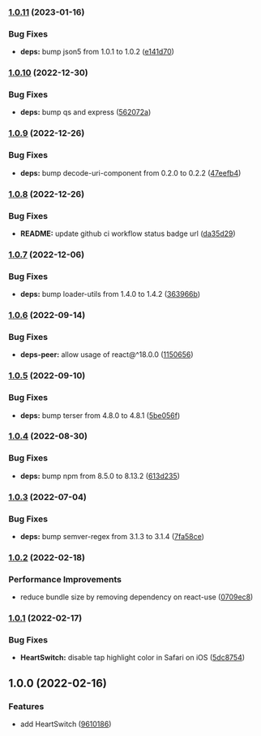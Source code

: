 ### [1.0.11](https://github.com/anatoliygatt/heart-switch/compare/v1.0.10...v1.0.11) (2023-01-16)

### Bug Fixes

- **deps:** bump json5 from 1.0.1 to 1.0.2 ([e141d70](https://github.com/anatoliygatt/heart-switch/commit/e141d70523e2010c7ee2f6a0f9ff18d0cfdd7dea))

### [1.0.10](https://github.com/anatoliygatt/heart-switch/compare/v1.0.9...v1.0.10) (2022-12-30)

### Bug Fixes

- **deps:** bump qs and express ([562072a](https://github.com/anatoliygatt/heart-switch/commit/562072adaff0209c5e2012d980d4d05b5e2ef895))

### [1.0.9](https://github.com/anatoliygatt/heart-switch/compare/v1.0.8...v1.0.9) (2022-12-26)

### Bug Fixes

- **deps:** bump decode-uri-component from 0.2.0 to 0.2.2 ([47eefb4](https://github.com/anatoliygatt/heart-switch/commit/47eefb465be2b705fe31c67817af1c0389549139))

### [1.0.8](https://github.com/anatoliygatt/heart-switch/compare/v1.0.7...v1.0.8) (2022-12-26)

### Bug Fixes

- **README:** update github ci workflow status badge url ([da35d29](https://github.com/anatoliygatt/heart-switch/commit/da35d29f5e77e036179e13db716d45270e78766c))

### [1.0.7](https://github.com/anatoliygatt/heart-switch/compare/v1.0.6...v1.0.7) (2022-12-06)

### Bug Fixes

- **deps:** bump loader-utils from 1.4.0 to 1.4.2 ([363966b](https://github.com/anatoliygatt/heart-switch/commit/363966be0e9b7c16762f13fcf8813c0dfdfcb36a))

### [1.0.6](https://github.com/anatoliygatt/heart-switch/compare/v1.0.5...v1.0.6) (2022-09-14)

### Bug Fixes

- **deps-peer:** allow usage of react@^18.0.0 ([1150656](https://github.com/anatoliygatt/heart-switch/commit/11506569fa313ef4b4acaef2083b56e99db5d726))

### [1.0.5](https://github.com/anatoliygatt/heart-switch/compare/v1.0.4...v1.0.5) (2022-09-10)

### Bug Fixes

- **deps:** bump terser from 4.8.0 to 4.8.1 ([5be056f](https://github.com/anatoliygatt/heart-switch/commit/5be056f3f12dfa1cc5483dfedfc624334fd4637b))

### [1.0.4](https://github.com/anatoliygatt/heart-switch/compare/v1.0.3...v1.0.4) (2022-08-30)

### Bug Fixes

- **deps:** bump npm from 8.5.0 to 8.13.2 ([613d235](https://github.com/anatoliygatt/heart-switch/commit/613d235a82b64ac4e6757ca8a6362c5a2607c96f))

### [1.0.3](https://github.com/anatoliygatt/heart-switch/compare/v1.0.2...v1.0.3) (2022-07-04)

### Bug Fixes

- **deps:** bump semver-regex from 3.1.3 to 3.1.4 ([7fa58ce](https://github.com/anatoliygatt/heart-switch/commit/7fa58ce8d78e95b4b241529b2cda153df1ffe6ec))

### [1.0.2](https://github.com/anatoliygatt/heart-switch/compare/v1.0.1...v1.0.2) (2022-02-18)

### Performance Improvements

- reduce bundle size by removing dependency on react-use ([0709ec8](https://github.com/anatoliygatt/heart-switch/commit/0709ec8cbd87e666ef28e1c94e57e155df062520))

### [1.0.1](https://github.com/anatoliygatt/heart-switch/compare/v1.0.0...v1.0.1) (2022-02-17)

### Bug Fixes

- **HeartSwitch:** disable tap highlight color in Safari on iOS ([5dc8754](https://github.com/anatoliygatt/heart-switch/commit/5dc875416486d188f6da0b10cf1785c90f2fac9d))

## 1.0.0 (2022-02-16)

### Features

- add HeartSwitch ([9610186](https://github.com/anatoliygatt/heart-switch/commit/9610186e5d67c07f96db2c561c70d890f31dc44e))
